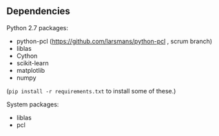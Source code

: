 ## Dependencies

Python 2.7 packages:

- python-pcl (https://github.com/larsmans/python-pcl , scrum branch)
- liblas
- Cython
- scikit-learn
- matplotlib
- numpy

(`pip install -r requirements.txt` to install some of these.)

System packages:

- liblas
- pcl
